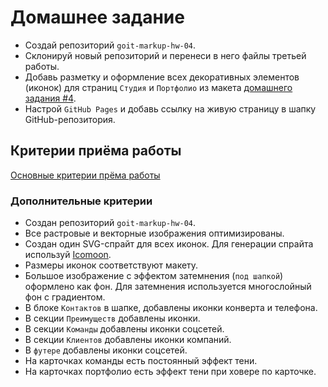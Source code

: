 # Домашнее задание

- Создай репозиторий `goit-markup-hw-04`.
- Склонируй новый репозиторий и перенеси в него файлы третьей работы.
- Добавь разметку и оформление всех декоративных элементов (иконок) для страниц
  `Студия` и `Портфолио` из макета
  [домашнего задания #4](<https://www.figma.com/file/VQ02IIL57fc33U4GP1WEdf/Web-Studio-(Version-2.0)?node-id=1589%3A0>).
- Настрой `GitHub Pages` и добавь ссылку на живую страницу в шапку
  GitHub-репозитория.

## Критерии приёма работы

[Основные критерии прёма работы](./criteria.md)

### Дополнительные критерии

- Создан репозиторий `goit-markup-hw-04`.
- Все растровые и векторные изображения оптимизированы.
- Создан один SVG-спрайт для всех иконок. Для генерации спрайта используй
  [Icomoon](https://icomoon.io/).
- Размеры иконок соответствуют макету.
- Большое изображение с эффектом затемнения (`под шапкой`) оформлено как фон.
  Для затемнения используется многослойный фон с градиентом.
- В блоке `Контактов` в шапке, добавлены иконки конверта и телефона.
- В секции `Преимуществ` добавлены иконки.
- В секции `Команды` добавлены иконки соцсетей.
- В секции `Клиентов` добавлены иконки компаний.
- В `футере` добавлены иконки соцсетей.
- На карточках команды есть постоянный эффект тени.
- На карточках портфолио есть эффект тени при ховере по карточке.
